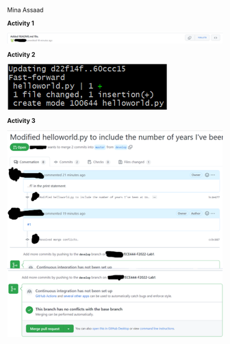 Mina Assaad

**Activity 1**

![Alt text](images/Activity1.png?raw=true "Activity 1")

**Activity 2**

![Alt text](images/Activity2.png?raw=true "Activity 2")

**Activity 3**

![Alt text](images/Activity3_1.png?raw=true "Activity 3_1")
![Alt text](images/Activity3_2.png?raw=true "Activity 3_2")

